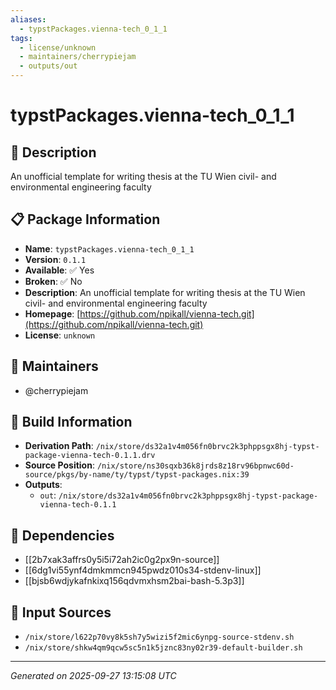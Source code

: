 ```yaml
---
aliases:
  - typstPackages.vienna-tech_0_1_1
tags:
  - license/unknown
  - maintainers/cherrypiejam
  - outputs/out
---
```


# typstPackages.vienna-tech_0_1_1

## 📝 Description

An unofficial template for writing thesis at the TU Wien civil- and environmental engineering faculty

## 📋 Package Information

- **Name**: `typstPackages.vienna-tech_0_1_1`
- **Version**: `0.1.1`
- **Available**: ✅ Yes
- **Broken**: ✅ No
- **Description**: An unofficial template for writing thesis at the TU Wien civil- and environmental engineering faculty
- **Homepage**: [https://github.com/npikall/vienna-tech.git](https://github.com/npikall/vienna-tech.git)
- **License**: `unknown`
## 👥 Maintainers

- @cherrypiejam


## 🔧 Build Information

- **Derivation Path**: `/nix/store/ds32a1v4m056fn0brvc2k3phppsgx8hj-typst-package-vienna-tech-0.1.1.drv`
- **Source Position**: `/nix/store/ns30sqxb36k8jrds8z18rv96bpnwc60d-source/pkgs/by-name/ty/typst/typst-packages.nix:39`
- **Outputs**:
  - `out`:  `/nix/store/ds32a1v4m056fn0brvc2k3phppsgx8hj-typst-package-vienna-tech-0.1.1`

## 🔗 Dependencies

- [[2b7xak3affrs0y5i5i72ah2ic0g2px9n-source]]
- [[6dg1vi55ynf4dmkmmcn945pwdz010s34-stdenv-linux]]
- [[bjsb6wdjykafnkixq156qdvmxhsm2bai-bash-5.3p3]]

## 📁 Input Sources

- `/nix/store/l622p70vy8k5sh7y5wizi5f2mic6ynpg-source-stdenv.sh`
- `/nix/store/shkw4qm9qcw5sc5n1k5jznc83ny02r39-default-builder.sh`

---
*Generated on 2025-09-27 13:15:08 UTC*
